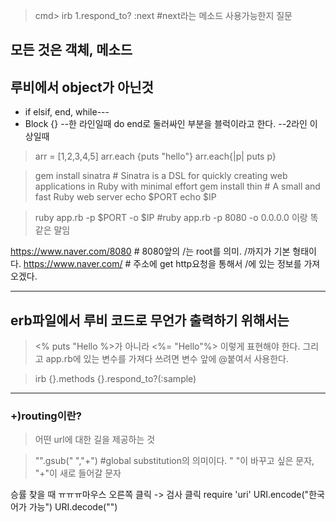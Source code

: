 > cmd> irb
> 1.respond_to? :next #next라는 메소드 사용가능한지 질문

모든 것은 객체, 메소드
---
## 루비에서 object가 아닌것
- if elsif, end, while---
- Block
    {}  --한 라인일때
    do end로 둘러싸인 부분을 블럭이라고 한다. --2라인 이상일때
  
> arr = [1,2,3,4,5]
> arr.each {puts "hello"}
> arr.each{|p| puts p}

> gem install sinatra  # Sinatra is a DSL for quickly creating web applications in Ruby with minimal effort
> gem install thin     # A small and fast Ruby web server
> echo $PORT
> echo $IP

> ruby app.rb -p $PORT -o $IP   #ruby app.rb -p 8080 -o 0.0.0.0 이랑 똑같은 말임

https://www.naver.com/8080 # 8080앞의 /는 root를 의미. /까지가 기본 형태이다.
https://www.naver.com/  # 주소에 get http요청을 통해서 /에 있는 정보를 가져오겠다.

---

## erb파일에서 루비 코드로 무언가 출력하기 위해서는
> <% puts "Hello %>가 아니라 <%= "Hello"%> 이렇게 표현해야 한다.
> 그리고 app.rb에 있는 변수를 가져다 쓰려면 변수 앞에 @붙여서 사용한다.

> irb
> {}.methods
> {}.respond_to?(:sample)

---

### +)routing이란?
> 어떤 url에 대한 길을 제공하는 것


> "".gsub(" ","+")  #global substitution의 의미이다. " "이 바꾸고 싶은 문자, "+"이 새로 들어갈 문자

승률 찾을 때 ㅠㅠㅠ마우스 오른쪽 클릭 -> 검사 클릭
require 'uri'
URI.encode("한국어가 가능")
URI.decode("")
